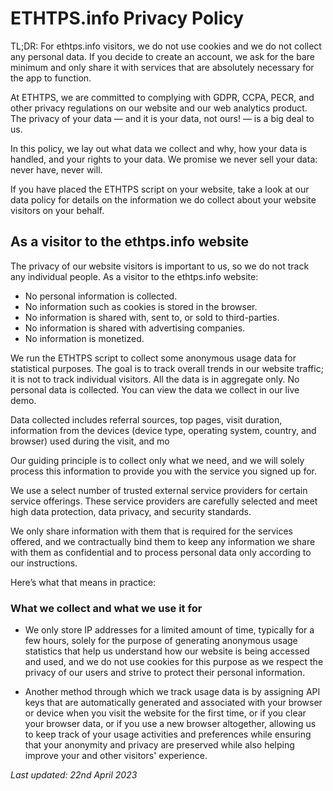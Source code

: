 # ETHTPS.info Privacy Policy

TL;DR: For ethtps.info visitors, we do not use cookies and we do not collect any personal data. If you decide to create an account, we ask for the bare minimum and only share it with services that are absolutely necessary for the app to function.

At ETHTPS, we are committed to complying with GDPR, CCPA, PECR, and other privacy regulations on our website and our web analytics product. The privacy of your data — and it is your data, not ours! — is a big deal to us.

In this policy, we lay out what data we collect and why, how your data is handled, and your rights to your data. We promise we never sell your data: never have, never will.

If you have placed the ETHTPS script on your website, take a look at our data policy for details on the information we do collect about your website visitors on your behalf.

## As a visitor to the ethtps.info website

The privacy of our website visitors is important to us, so we do not track any individual people. As a visitor to the ethtps.info website:

- No personal information is collected.
- No information such as cookies is stored in the browser.
- No information is shared with, sent to, or sold to third-parties.
- No information is shared with advertising companies.
- No information is monetized.

We run the ETHTPS script to collect some anonymous usage data for statistical purposes. The goal is to track overall trends in our website traffic; it is not to track individual visitors. All the data is in aggregate only. No personal data is collected. You can view the data we collect in our live demo.

Data collected includes referral sources, top pages, visit duration, information from the devices (device type, operating system, country, and browser) used during the visit, and mo

Our guiding principle is to collect only what we need, and we will solely process this information to provide you with the service you signed up for.

We use a select number of trusted external service providers for certain service offerings. These service providers are carefully selected and meet high data protection, data privacy, and security standards.

We only share information with them that is required for the services offered, and we contractually bind them to keep any information we share with them as confidential and to process personal data only according to our instructions.

Here’s what that means in practice:

### What we collect and what we use it for

- We only store IP addresses for a limited amount of time, typically for a few hours, solely for the purpose of generating anonymous usage statistics that help us understand how our website is being accessed and used, and we do not use cookies for this purpose as we respect the privacy of our users and strive to protect their personal information.

- Another method through which we track usage data is by assigning API keys that are automatically generated and associated with your browser or device when you visit the website for the first time, or if you clear your browser data, or if you use a new browser altogether, allowing us to keep track of your usage activities and preferences while ensuring that your anonymity and privacy are preserved while also helping improve your and other visitors' experience.


*Last updated: 22nd April 2023*